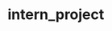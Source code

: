 # intern_project

<!-- download the code
after that npm install for Backend and intern folders
because Backend contains server and intern contains frontend
this is my assignment using MERN -->
